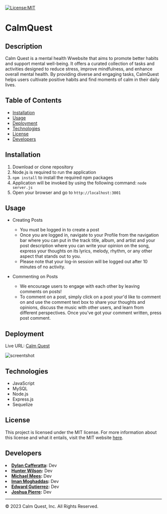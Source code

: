 [![License:MIT](https://img.shields.io/badge/License-MIT-yellow.svg)](https://opensource.org/licenses/MIT)

# CalmQuest

## Description

Calm Quest is a mental health Wwebsite that aims to promote better habits and support mental well-being. It offers a curated collection of  tasks and activities designed to reduce stress, improve mindfulness, and enhance overall mental health. By providing diverse and engaging tasks, CalmQuest helps users cultivate positive habits and find moments of calm in their daily lives.

## Table of Contents

- [Installation](#installation)
- [Usage](#usage)
- [Deployment](#deployment)
- [Technologies](#technologies)
- [License](#license)
- [Developers](#developers)

## Installation

1. Download or clone repository
2. Node.js is required to run the application
3. `npm install` to install the required npm packages
4. Application will be invoked by using the following command: `node server.js`
5. Open your browser and go to `http://localhost:3001`

## Usage
* Creating Posts
  * You must be logged in to create a post
  * Once you are logged in, navigate to your Profile from the navigation bar where you can put in the track title, album, and artist and your post description where you can write your opinion on the song, express your thoughts on its lyrics, melody, rhythm, or any other aspect that stands out to you.
  * Please note that your log-in session will be logged out after 10 minutes of no activity.

* Commenting on Posts
  * We encourage users to engage with each other by leaving comments on posts! 
  * To comment on a post, simply click on a post your'd like to comment on and use the comment text box to share your thoughts and opinions, discuss the music with other users, and learn from different perspectives. Once you've got your comment written, press post comment.

## Deployment
Live URL: <a href="https://">Calm Quest</a>  

![screentshot]()



## Technologies
* JavaScript
* MySQL
* Node.js
* Express.js
* Sequelize


## License
This project is licensed under the MIT license. For more information about this license and what it entails, visit the MIT website <a href="https://opensource.org/licenses/MIT">here</a>.



## Developers

<li><strong><a href="https://github.com/DylanCaff" target="__blank">Dylan Cafferatta</a>:</strong> Dev</li>

<li><strong><a href="https://github.com/HunterWilson1" target="__blank">Hunter Wilson</a>:</strong> Dev</li>

<li><strong><a href="https://github.com/MichaelMees99" target="__blank">Michael Mees</a>:</strong> Dev</li>

<li><strong><a href="https://github.com/imanmogh" target="__blank">Iman Moghaddas</a>:</strong> Dev</li>

<li><strong><a href="https://github.com/eddieg00 " target="__blank">Edward Gutierrez</a>:</strong> Dev</li>

<li><strong><a href="https://github.com/Minthare" target="__blank">Joshua Pierre</a>:</strong> Dev</li>









- - -  
© 2023 Calm Quest, Inc. All Rights Reserved.
